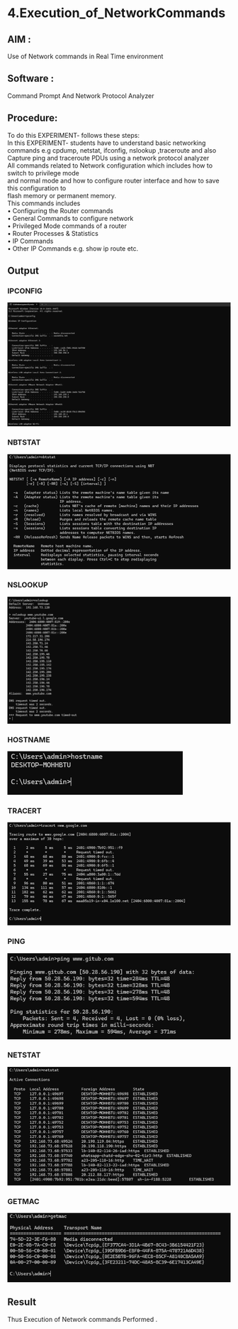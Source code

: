 # 4.Execution_of_NetworkCommands
## AIM :
Use of Network commands in Real Time environment
## Software : 
Command Prompt And Network Protocol Analyzer
## Procedure: 
To do this EXPERIMENT- follows these steps:
<BR>
In this EXPERIMENT- students have to understand basic networking commands e.g cpdump, netstat, ifconfig, nslookup ,traceroute and also Capture ping and traceroute PDUs using a network protocol analyzer 
<BR>
All commands related to Network configuration which includes how to switch to privilege mode
<BR>
and normal mode and how to configure router interface and how to save this configuration to
<BR>
flash memory or permanent memory.
<BR>
This commands includes
<BR>
• Configuring the Router commands
<BR>
• General Commands to configure network
<BR>
• Privileged Mode commands of a router 
<BR>
• Router Processes & Statistics
<BR>
• IP Commands
<BR>
• Other IP Commands e.g. show ip route etc.
<BR>

## Output
### IPCONFIG
![alt text](<Screenshot 2024-04-13 105630.png>)
### NBTSTAT
![alt text](<Screenshot 2024-04-13 105658.png>)
### NSLOOKUP
![alt text](<Screenshot 2024-04-13 105823.png>)
### HOSTNAME
![alt text](<Screenshot 2024-04-13 105854.png>)
### TRACERT
![alt text](<Screenshot 2024-04-13 110023.png>)
### PING
![alt text](<Screenshot 2024-04-13 110112.png>)
### NETSTAT
![alt text](<Screenshot 2024-04-13 110144.png>)
### GETMAC
![alt text](<Screenshot 2024-04-13 110157.png>)



## Result
Thus Execution of Network commands Performed .
